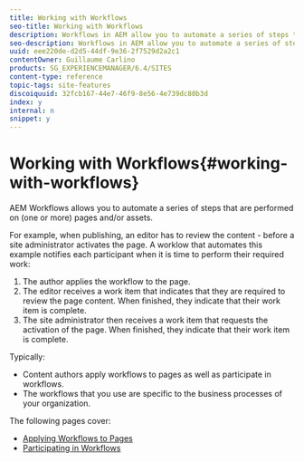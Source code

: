```yaml
---
title: Working with Workflows
seo-title: Working with Workflows
description: Workflows in AEM allow you to automate a series of steps that are performed on a page or asset.
seo-description: Workflows in AEM allow you to automate a series of steps that are performed on a page or asset.
uuid: eee220de-d2d5-44df-9e36-2f7529d2a2c1
contentOwner: Guillaume Carlino
products: SG_EXPERIENCEMANAGER/6.4/SITES
content-type: reference
topic-tags: site-features
discoiquuid: 32fcb167-44e7-46f9-8e56-4e739dc80b3d
index: y
internal: n
snippet: y
---
```


# Working with Workflows{#working-with-workflows}

AEM Workflows allows you to automate a series of steps that are performed on (one or more) pages and/or assets.

For example, when publishing, an editor has to review the content - before a site administrator activates the page. A worklow that automates this example notifies each participant when it is time to perform their required work:

1. The author applies the workflow to the page.
1. The editor receives a work item that indicates that they are required to review the page content. When finished, they indicate that their work item is complete.
1. The site administrator then receives a work item that requests the activation of the page. When finished, they indicate that their work item is complete.

Typically:

* Content authors apply workflows to pages as well as participate in workflows.
* The workflows that you use are specific to the business processes of your organization.

The following pages cover:

* [Applying Workflows to Pages](../../../sites/authoring/using/workflows-applying.md)
* [Participating in Workflows](../../../sites/authoring/using/workflows-participating.md)


